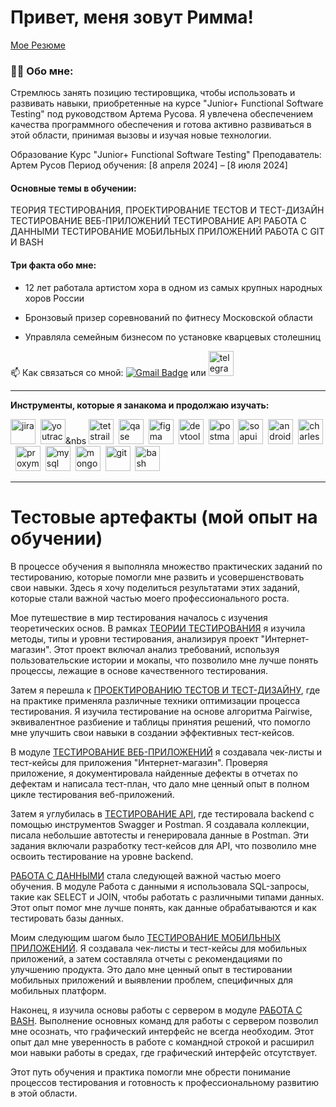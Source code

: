 # Привет, меня зовут Римма!

[Мое Резюме](https://docs.google.com/document/d/1J2joX4fzguNUtCxW3FB0QUFCQ10rUb6Q92T0D7hvrSw/edit)

### 👨‍💻 Обо мне:

Стремлюсь занять позицию тестировщика, чтобы использовать и развивать навыки, приобретенные на курсе "Junior+ Functional Software Testing" под руководством Артема Русова. Я увлечена обеспечением качества программного обеспечения и готова активно развиваться в этой области, принимая вызовы и изучая новые технологии.

Образование
Курс "Junior+ Functional Software Testing"
Преподаватель: Артем Русов
Период обучения: [8 апреля 2024] – [8 июля 2024]

#### Основные темы в обучении:

ТЕОРИЯ ТЕСТИРОВАНИЯ, 
ПРОЕКТИРОВАНИЕ ТЕСТОВ И ТЕСТ-ДИЗАЙН
ТЕСТИРОВАНИЕ ВЕБ-ПРИЛОЖЕНИЙ
ТЕСТИРОВАНИЕ API
РАБОТА С ДАННЫМИ
ТЕСТИРОВАНИЕ МОБИЛЬНЫХ ПРИЛОЖЕНИЙ 
РАБОТА С GIT И BASH


#### Три факта обо мне:

- 12 лет работала артистом  хора в одном из самых крупных народных хоров России

- Бронзовый призер соревнований по фитнесу Московской области
  
- Управляла семейным бизнесом по установке кварцевых столешниц



📫 Как связаться со мной:  [![Gmail Badge](https://img.shields.io/badge/-Gmail-red?style=flat&logo=Gmail&logoColor=white)](mailto:zvonarevara@gmail.com)
  или    <a href="https://t.me/RimmaFit" target="_blank">
      <img src="https://cdn-icons-png.flaticon.com/512/2111/2111646.png" width="40" height="40" alt="telegram" />
    </a>
  </div>

---
**Инструменты, которые я занакома и продолжаю изучать:**

<div>
  <img src="https://cdn.jsdelivr.net/gh/devicons/devicon/icons/jira/jira-original.svg" title="jira" alt="jira" width="40" height="40"/>&nbsp
  <img src="https://upload.wikimedia.org/wikipedia/commons/thumb/8/8d/YouTrack_Icon.svg/1024px-YouTrack_Icon.svg.png?20200803082248" title="youtrack" alt="youtrack" width="40" height="40"/>&nbs
  <img src="https://codahosted.io/packs/21236/unversioned/assets/LOGO/ba1091c59bab89cd2fd0f289622731fe16113d7b00905abe64759c313a4b73b76c1b0426076ed76cb74752234c734131df46992d5b8b48fc13e264240e4f7119f736cfeb64df36ded54b5cbf6198b9cadedf18dd0cac5c7dbcd16e6336c29363cd1292ba" title="testrail" alt="tetstrail" width="40" height="40"/>&nbsp
  <img src="https://luna1.co/eb0187.png" title="qase" alt="qase" width="40" height="40"/>&nbsp
  <img src="https://cdn.jsdelivr.net/gh/devicons/devicon/icons/figma/figma-original.svg" title="figma" alt="figma" width="40" height="40"/>&nbsp
  <img src="https://d33wubrfki0l68.cloudfront.net/38b5c953a4667366685d55db55d057c86db1fc54/a0fdc/static/acae6b24d940347661ca901ea07f47c1/chrome-dev-logo-icon.png" title="devtools" alt="devtools" width="40" height="40"/>&nbsp
  <img src="https://seeklogo.com/images/P/postman-logo-0087CA0D15-seeklogo.com.png" title="postman" alt="postman" width="40" height="40"/>&nbsp
  <img src="https://static0.smartbear.co/smartbearbrand/media/images/home/soapui-icon.svg" title="soapui" alt="soapui" width="40" height="40"/>&nbsp
  <img src="https://cdn.jsdelivr.net/gh/devicons/devicon/icons/androidstudio/androidstudio-original.svg" title="android-studio" alt="android-studio" width="40" height="40"/>&nbsp
  <img src="https://cdn.icon-icons.com/icons2/3053/PNG/512/charles_proxy_macos_bigsur_icon_190302.png" title="charles-proxy" alt="charles-proxy" width="40" height="40"/>&nbsp
  <img src="https://pbs.twimg.com/profile_images/1589614420766126080/slAIVDtr_400x400.jpg" title="proxyman" alt="proxyman" width="40" height="40"/>&nbsp
  <img src="https://cdn.jsdelivr.net/gh/devicons/devicon/icons/mysql/mysql-original.svg" title="mysql" alt="mysql" width="40" height="40"/>&nbsp
  <img src="https://cdn.jsdelivr.net/gh/devicons/devicon/icons/mongodb/mongodb-original.svg" title="mongodb" alt="mongodb" width="40" height="40"/>&nbsp
  <img src="https://cdn.jsdelivr.net/gh/devicons/devicon/icons/git/git-original.svg" title="git" alt="git" width="40" height="40"/>&nbsp
  <img src="https://upload.wikimedia.org/wikipedia/commons/thumb/4/4b/Bash_Logo_Colored.svg/1024px-Bash_Logo_Colored.svg.png?20180723054350" title="bash" alt="bash" width="40" height="40"/>&nbsp 
</div>


---
# Тестовые артефакты (мой опыт на обучении)

В процессе обучения я выполняла множество практических заданий по тестированию, которые помогли мне развить и усовершенствовать свои навыки. Здесь я хочу поделиться результатами этих заданий, которые стали важной частью моего профессионального роста.

Мое путешествие в мир тестирования началось с изучения теоретических основ. В рамках [ТЕОРИИ ТЕСТИРОВАНИЯ]( https://github.com/zvonarevaratest/theory) я изучила методы, типы и уровни тестирования, анализируя проект "Интернет-магазин". Этот проект включал анализ требований, используя пользовательские истории и мокапы, что позволило мне лучше понять процессы, лежащие в основе качественного тестирования.

Затем я перешла к [ПРОЕКТИРОВАНИЮ ТЕСТОВ И ТЕСТ-ДИЗАЙНУ](https://github.com/zvonarevaratest/design), где на практике применяла различные техники оптимизации процесса тестирования. Я изучила тестирование на основе алгоритма Pairwise, эквивалентное разбиение и таблицы принятия решений, что помогло мне улучшить свои навыки в создании эффективных тест-кейсов.

В модуле [ТЕСТИРОВАНИЕ ВЕБ-ПРИЛОЖЕНИЙ](https://github.com/zvonarevaratest/web) я создавала чек-листы и тест-кейсы для приложения "Интернет-магазин". Проверяя приложение, я документировала найденные дефекты в отчетах по дефектам и написала тест-план, что дало мне ценный опыт в полном цикле тестирования веб-приложений.

Затем я углубилась в [ТЕСТИРОВАНИЕ API](https://github.com/zvonarevaratest/API), где тестировала backend с помощью инструментов Swagger и Postman. Я создавала коллекции, писала небольшие автотесты и генерировала данные в Postman. Эти задания включали разработку тест-кейсов для API, что позволило мне освоить тестирование на уровне backend.

[РАБОТА С ДАННЫМИ](https://github.com/zvonarevaratest/database) стала следующей важной частью моего обучения. В модуле Работа с данными я использовала SQL-запросы, такие как SELECT и JOIN, чтобы работать с различными типами данных. Этот опыт помог мне лучше понять, как данные обрабатываются и как тестировать базы данных.

Моим следующим шагом было [ТЕСТИРОВАНИЕ МОБИЛЬНЫХ ПРИЛОЖЕНИЙ](https://github.com/zvonarevaratest/mobile). Я создавала чек-листы и тест-кейсы для мобильных приложений, а затем составляла отчеты с рекомендациями по улучшению продукта. Это дало мне ценный опыт в тестировании мобильных приложений и выявлении проблем, специфичных для мобильных платформ.

Наконец, я изучила основы работы с сервером в модуле [РАБОТА C BASH](https://github.com/zvonarevaratest/git_bash). Выполнение основных команд для работы с сервером позволил мне осознать, что графический интерфейс не всегда необходим. Этот опыт дал мне уверенность в работе с командной строкой и расширил мои навыки работы в средах, где графический интерфейс отсутствует.

Этот путь обучения и практика помогли мне обрести понимание процессов тестирования и готовность к профессиональному развитию в этой области.
